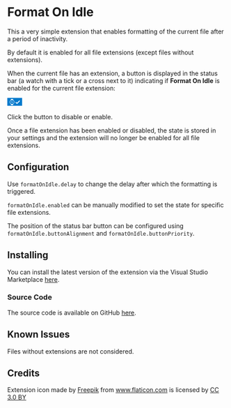 # Format On Idle

This a very simple extension that enables formatting of the current file after a period of inactivity.

By default it is enabled for all file extensions (except files without extensions).

When the current file has an extension, a button is displayed in the status bar (a watch with a tick or a cross next to it) indicating if **Format On Idle** is enabled for the current file extension:

<img src="https://raw.githubusercontent.com/Gruntfuggly/formatOnIdle/master/button.png">

Click the button to disable or enable.

Once a file extension has been enabled or disabled, the state is stored in your settings and the extension will no longer be enabled for all file extensions.

## Configuration

Use `formatOnIdle.delay` to change the delay after which the formatting is triggered.

`formatOnIdle.enabled` can be manually modified to set the state for specific file extensions.

The position of the status bar button can be configured using `formatOnIdle.buttonAlignment` and `formatOnIdle.buttonPriority`.

## Installing

You can install the latest version of the extension via the Visual Studio Marketplace [here](https://marketplace.visualstudio.com/items?itemName=Gruntfuggly.format-on-idle).

### Source Code

The source code is available on GitHub [here](https://github.com/Gruntfuggly/format-on-idle).

## Known Issues

Files without extensions are not considered.

## Credits

Extension icon made by <a href="http://www.freepik.com" title="Freepik">Freepik</a> from <a href="https://www.flaticon.com/" title="Flaticon">www.flaticon.com</a> is licensed by <a href="http://creativecommons.org/licenses/by/3.0/" title="Creative Commons BY 3.0" target="_blank">CC 3.0 BY</a>
